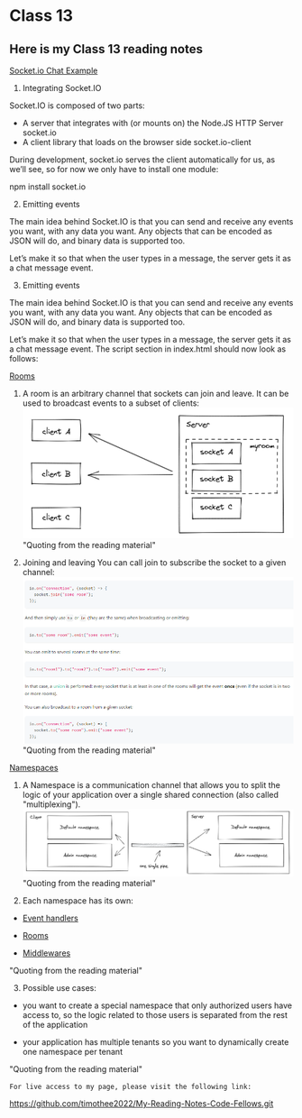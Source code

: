 # Class 13

## Here is my Class 13 reading notes

[Socket.io Chat Example](https://socket.io/get-started/chat/)

1. Integrating Socket.IO

Socket.IO is composed of two parts:

* A server that integrates with (or mounts on) the Node.JS HTTP Server socket.io
* A client library that loads on the browser side socket.io-client

During development, socket.io serves the client automatically for us, as we’ll see, so for now we only have to install one module:

npm install socket.io

2. Emitting events

The main idea behind Socket.IO is that you can send and receive any events you want, with any data you want. Any objects that can be encoded as JSON will do, and binary data is supported too.

Let’s make it so that when the user types in a message, the server gets it as a chat message event. 

3. Emitting events

The main idea behind Socket.IO is that you can send and receive any events you want, with any data you want. Any objects that can be encoded as JSON will do, and binary data is supported too.

Let’s make it so that when the user types in a message, the server gets it as a chat message event. The script section in index.html should now look as follows:


[Rooms](https://socket.io/docs/v4/rooms)

1. A room is an arbitrary channel that sockets can join and leave. It can be used to broadcast events to a subset of clients:
![Room ilustration](./Room%20illustration.PNG)
"Quoting from the reading material"

2. Joining and leaving
You can call join to subscribe the socket to a given channel:
![Joining and leaving](./Joining%20and%20leaving.PNG)
"Quoting from the reading material"


[Namespaces](https://socket.io/docs/v4/namespaces/)

1. A Namespace is a communication channel that allows you to split the logic of your application over a single shared connection (also called "multiplexing").
![Namespace](./Namespace.PNG)
"Quoting from the reading material"

2. Each namespace has its own:
* [Event handlers](https://socket.io/docs/v4/listening-to-events/)

* [Rooms](https://socket.io/docs/v4/rooms/)

* [Middlewares](https://socket.io/docs/v4/middlewares/)

"Quoting from the reading material"

3. Possible use cases:

* you want to create a special namespace that only authorized users have access to, so the logic related to those users is separated from the rest of the application

* your application has multiple tenants so you want to dynamically create one namespace per tenant

"Quoting from the reading material"

    For live access to my page, please visit the following link:
<https://github.com/timothee2022/My-Reading-Notes-Code-Fellows.git>
